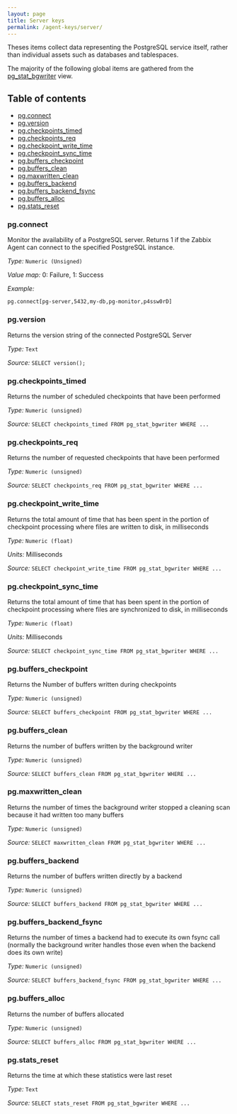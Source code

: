 ```yaml
---
layout: page
title: Server keys
permalink: /agent-keys/server/
---
```


Theses items collect data representing the PostgreSQL service itself, rather
than individual assets such as databases and tablespaces.

The majority of the following global items are gathered from the
[pg_stat_bgwriter](http://www.postgresql.org/docs/9.4/static/monitoring-stats.html#PG-STAT-BGWRITER-VIEW)
view.

## Table of contents

* [pg.connect](#pgconnect)
* [pg.version](#pgversion)
* [pg.checkpoints_timed](#pgcheckpointstimed)
* [pg.checkpoints_req](#pgcheckpointsreq)
* [pg.checkpoint_write_time](#pgcheckpointwritetime)
* [pg.checkpoint_sync_time](#pgcheckpointsynctime)
* [pg.buffers_checkpoint](#pgbufferscheckpoint)
* [pg.buffers_clean](#pgbuffersclean)
* [pg.maxwritten_clean](#pgmaxwrittenclean)
* [pg.buffers_backend](#pgbuffersbackend)
* [pg.buffers_backend_fsync](#pgbuffersbackendfsync)
* [pg.buffers_alloc](#pgbuffersalloc)
* [pg.stats_reset](#pgstatsreset)

### pg.connect

Monitor the availability of a PostgreSQL server. Returns 1 if the Zabbix Agent
can connect to the specified PostgreSQL instance.

*Type:* `Numeric (Unsigned)`

*Value map:* 0: Failure, 1: Success

*Example:*
    
    pg.connect[pg-server,5432,my-db,pg-monitor,p4ssw0rD]


### pg.version

Returns the version string of the connected PostgreSQL Server

*Type:* `Text`  

*Source:* `SELECT version();`


### pg.checkpoints_timed

Returns the number of scheduled checkpoints that have been performed

*Type:* `Numeric (unsigned)`

*Source:* `SELECT checkpoints_timed FROM pg_stat_bgwriter WHERE ...`
    

### pg.checkpoints_req

Returns the number of requested checkpoints that have been performed

*Type:* `Numeric (unsigned)`

*Source:* `SELECT checkpoints_req FROM pg_stat_bgwriter WHERE ...`
  

### pg.checkpoint_write_time

Returns the total amount of time that has been spent in the portion of
checkpoint processing where files are written to disk, in milliseconds

*Type:* `Numeric (float)`

*Units:* Milliseconds

*Source:* `SELECT checkpoint_write_time FROM pg_stat_bgwriter WHERE ...`
  

### pg.checkpoint_sync_time

Returns the total amount of time that has been spent in the portion of
checkpoint processing where files are synchronized to disk, in milliseconds

*Type:* `Numeric (float)`

*Units:* Milliseconds

*Source:* `SELECT checkpoint_sync_time FROM pg_stat_bgwriter WHERE ...`
    

### pg.buffers_checkpoint

Returns the Number of buffers written during checkpoints

*Type:* `Numeric (unsigned)`

*Source:* `SELECT buffers_checkpoint FROM pg_stat_bgwriter WHERE ...`


### pg.buffers_clean

Returns the number of buffers written by the background writer

*Type:* `Numeric (unsigned)`

*Source:* `SELECT buffers_clean FROM pg_stat_bgwriter WHERE ...`

 
### pg.maxwritten_clean

Returns the number of times the background writer stopped a cleaning scan
because it had written too many buffers

*Type:* `Numeric (unsigned)`

*Source:* `SELECT maxwritten_clean FROM pg_stat_bgwriter WHERE ...`


### pg.buffers_backend

Returns the number of buffers written directly by a backend

*Type:* `Numeric (unsigned)`

*Source:* `SELECT buffers_backend FROM pg_stat_bgwriter WHERE ...`


### pg.buffers_backend_fsync

Returns the number of times a backend had to execute its own fsync call
(normally the background writer handles those even when the backend does
its own write)

*Type:* `Numeric (unsigned)`

*Source:* `SELECT buffers_backend_fsync FROM pg_stat_bgwriter WHERE ...`


### pg.buffers_alloc

Returns the number of buffers allocated

*Type:* `Numeric (unsigned)`

*Source:* `SELECT buffers_alloc FROM pg_stat_bgwriter WHERE ...`

    
### pg.stats_reset

Returns the time at which these statistics were last reset

*Type:* `Text`

*Source:* `SELECT stats_reset FROM pg_stat_bgwriter WHERE ...`
